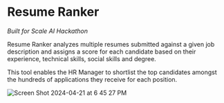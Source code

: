 # Resume Ranker

<i>Built for Scale AI Hackathon </i>

Resume Ranker analyzes multiple resumes submitted against a given job description and assigns a score for each candidate based on their experience, technical skills, social skills and degree.

This tool enables the HR Manager to shortlist the top candidates amongst the hundreds of applications they receive for each position.

![Screen Shot 2024-04-21 at 6 45 27 PM](https://github.com/swethag04/scaleai-hackathon/assets/18649557/89c4e0b9-4387-4ef9-992b-74589c6e3b43)

